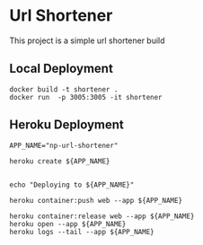 # Url Shortener

This project is a simple url shortener build 



## Local Deployment
```
docker build -t shortener .
docker run  -p 3005:3005 -it shortener
```

## Heroku Deployment
```
APP_NAME="np-url-shortener"

heroku create ${APP_NAME}


echo "Deploying to ${APP_NAME}"

heroku container:push web --app ${APP_NAME}

heroku container:release web --app ${APP_NAME}
heroku open --app ${APP_NAME}
heroku logs --tail --app ${APP_NAME}
```